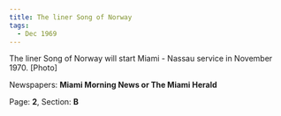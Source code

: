 ```yaml
---  
title: The liner Song of Norway  
tags:  
  - Dec 1969  
---  
```

  
The liner Song of Norway will start Miami - Nassau service in November 1970. [Photo]  
  
Newspapers: **Miami Morning News or The Miami Herald**  
  
Page: **2**, Section: **B** 
